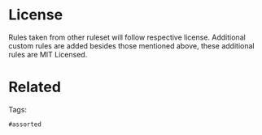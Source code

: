 # License
Rules taken from other ruleset will follow respective license.
Additional custom rules are added besides those mentioned above, these additional rules are MIT Licensed.

# Related


Tags:

    #assorted

